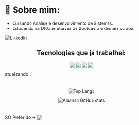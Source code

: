 # 🚀 Sobre mim:

- Cursando Analise e desenvolvimento de Sistemas.
- Estudando na DIO.me através de Bootcamp e demais cursos.

[![Linkedin](https://img.shields.io/badge/LinkedIn-0077B5?style=for-the-badge&logo=linkedin&logoColor=white)](https://www.linkedin.com/in/alan-mendes-555548250/)

## <center> Tecnologias que já trabalhei:

<center><img align="center" src="https://img.shields.io/badge/HTML-239120?style=for-the-badge&logo=html5&logoColor=white"/>
<img align="center" src="https://img.shields.io/badge/CSS-239120?&style=for-the-badge&logo=css3&logoColor=white"/>
<img align="center" src="https://img.shields.io/badge/JavaScript-F7DF1E?style=for-the-badge&logo=javascript&logoColor=black"/>
<img align="center" src="https://img.shields.io/badge/Java-ED8B00?style=for-the-badge&logo=openjdk&logoColor=white"/></center>

atualizando...
<center>

#

![Top Langs](https://github-readme-stats.vercel.app/api/top-langs/?username=Alaansp&langs_count=8)

![Alaansp GitHub stats](https://github-readme-stats.vercel.app/api?username=Alaansp&show_icons=true&theme=dracula)</center>

#
SO Preferido -> <img align="center" src="https://img.shields.io/badge/Arch_Linux-1793D1?style=for-the-badge&logo=arch-linux&logoColor=white"/>
